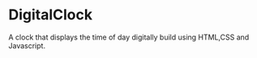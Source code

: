 # DigitalClock
A clock that displays the time of day digitally build using HTML,CSS and Javascript.
